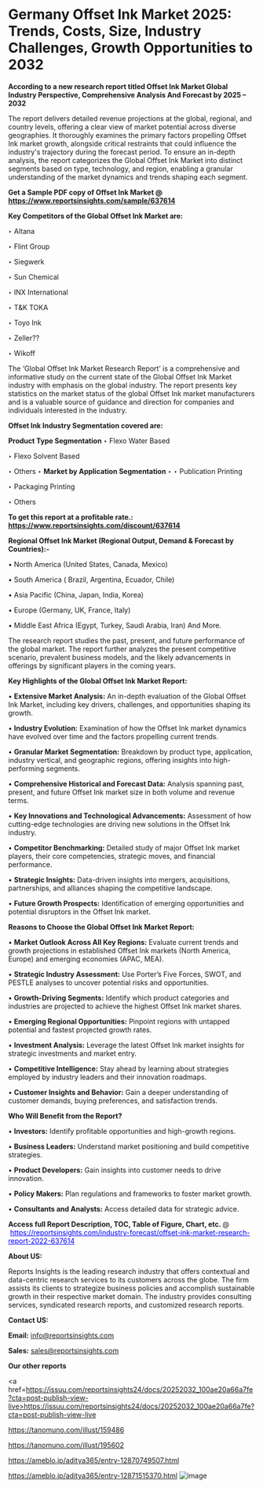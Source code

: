 # Germany Offset Ink Market 2025: Trends, Costs, Size, Industry Challenges, Growth Opportunities to 2032

<strong>According to a new research report titled Offset Ink Market Global Industry Perspective, Comprehensive Analysis And Forecast by 2025 – 2032</strong>

The report delivers detailed revenue projections at the global, regional, and country levels, offering a clear view of market potential across diverse geographies. It thoroughly examines the primary factors propelling Offset Ink market growth, alongside critical restraints that could influence the industry's trajectory during the forecast period. To ensure an in-depth analysis, the report categorizes the Global Offset Ink Market into distinct segments based on type, technology, and region, enabling a granular understanding of the market dynamics and trends shaping each segment.

<strong>Get a Sample PDF copy of Offset Ink Market </strong><strong>@<a href=https://www.reportsinsights.com/sample/637614 style=color:#0000ff;> https://www.reportsinsights.com/sample/637614</a></strong></font>

<strong>Key Competitors of the Global Offset Ink Market are:</strong>

‣ Altana

‣ Flint Group

‣ Siegwerk

‣ Sun Chemical

‣ INX International

‣ T&K TOKA

‣ Toyo Ink

‣ Zeller??

‣ Wikoff

The ‘Global Offset Ink Market Research Report’ is a comprehensive and informative study on the current state of the Global Offset Ink Market industry with emphasis on the global industry. The report presents key statistics on the market status of the global Offset Ink market manufacturers and is a valuable source of guidance and direction for companies and individuals interested in the industry.

<strong>Offset Ink Industry Segmentation covered are:</strong>

<strong>Product Type Segmentation</strong>
‣
Flexo Water Based

‣ Flexo Solvent Based

‣ Others
‣ 
<strong>Market by Application Segmentation</strong>
‣
‣  Publication Printing

‣ Packaging Printing

‣ Others

<strong>To get this report at a profitable rate.: <a href=https://www.reportsinsights.com/discount/637614 style=color:#0000ff;>https://www.reportsinsights.com/discount/637614</a></strong></font>

<strong>Regional Offset Ink Market (Regional Output, Demand &amp; Forecast by Countries):-</strong>

• North America (United States, Canada, Mexico)

• South America ( Brazil, Argentina, Ecuador, Chile)

• Asia Pacific (China, Japan, India, Korea)

• Europe (Germany, UK, France, Italy)

• Middle East Africa (Egypt, Turkey, Saudi Arabia, Iran) And More.

The research report studies the past, present, and future performance of the global market. The report further analyzes the present competitive scenario, prevalent business models, and the likely advancements in offerings by significant players in the coming years.

<strong>Key Highlights of the Global Offset Ink Market Report:</strong>

• <strong>Extensive Market Analysis:</strong> An in-depth evaluation of the Global Offset Ink Market, including key drivers, challenges, and opportunities shaping its growth.

• <strong>Industry Evolution:</strong> Examination of how the Offset Ink market dynamics have evolved over time and the factors propelling current trends.

• <strong>Granular Market Segmentation:</strong> Breakdown by product type, application, industry vertical, and geographic regions, offering insights into high-performing segments.

• <strong>Comprehensive Historical and Forecast Data:</strong> Analysis spanning past, present, and future Offset Ink market size in both volume and revenue terms.

• <strong>Key Innovations and Technological Advancements:</strong> Assessment of how cutting-edge technologies are driving new solutions in the Offset Ink industry.

• <strong>Competitor Benchmarking:</strong> Detailed study of major Offset Ink market players, their core competencies, strategic moves, and financial performance.

• <strong>Strategic Insights:</strong> Data-driven insights into mergers, acquisitions, partnerships, and alliances shaping the competitive landscape.

• <strong>Future Growth Prospects:</strong> Identification of emerging opportunities and potential disruptors in the Offset Ink market.

<strong>Reasons to Choose the Global Offset Ink Market Report:</strong>

• <strong>Market Outlook Across All Key Regions:</strong> Evaluate current trends and growth projections in established Offset Ink markets (North America, Europe) and emerging economies (APAC, MEA).

• <strong>Strategic Industry Assessment:</strong> Use Porter’s Five Forces, SWOT, and PESTLE analyses to uncover potential risks and opportunities.

• <strong>Growth-Driving Segments:</strong> Identify which product categories and industries are projected to achieve the highest Offset Ink market shares.

• <strong>Emerging Regional Opportunities:</strong> Pinpoint regions with untapped potential and fastest projected growth rates.

• <strong>Investment Analysis:</strong> Leverage the latest Offset Ink market insights for strategic investments and market entry.

• <strong>Competitive Intelligence:</strong> Stay ahead by learning about strategies employed by industry leaders and their innovation roadmaps.

• <strong>Customer Insights and Behavior:</strong> Gain a deeper understanding of customer demands, buying preferences, and satisfaction trends.

<strong>Who Will Benefit from the Report?</strong>

• <strong>Investors:</strong> Identify profitable opportunities and high-growth regions.

• <strong>Business Leaders:</strong> Understand market positioning and build competitive strategies.

• <strong>Product Developers:</strong> Gain insights into customer needs to drive innovation.

• <strong>Policy Makers:</strong> Plan regulations and frameworks to foster market growth.

• <strong>Consultants and Analysts:</strong> Access detailed data for strategic advice.
</ul>
<strong>Access full Report Description, TOC, Table of Figure, Chart, etc. </strong>@  <a href=https://reportsinsights.com/industry-forecast/offset-ink-market-research-report-2022-637614 style=color:#0000ff;>https://reportsinsights.com/industry-forecast/offset-ink-market-research-report-2022-637614</a></font>

<strong><strong>About US</strong>:</strong>

Reports Insights is the leading research industry that offers contextual and data-centric research services to its customers across the globe. The firm assists its clients to strategize business policies and accomplish sustainable growth in their respective market domain. The industry provides consulting services, syndicated research reports, and customized research reports.

<strong>Contact US:</strong>

<p class=""""><b>Email:</b> <a href=mailto:info@reportsinsights.com>info@reportsinsights.com</a></p>
<p class=""""><b>Sales:</b> <a href=mailto:sales@reportsinsights.com>sales@reportsinsights.com</a></p>

<strong>Our other reports</strong>

<a href=https://issuu.com/reportsinsights24/docs/20252032_100ae20a66a7fe?cta=post-publish-view-live>https://issuu.com/reportsinsights24/docs/20252032_100ae20a66a7fe?cta=post-publish-view-live</a>

<a href=https://tanomuno.com/illust/159486>https://tanomuno.com/illust/159486</a>

<a href=https://tanomuno.com/illust/195602>https://tanomuno.com/illust/195602</a>

<a href=https://ameblo.jp/aditya365/entry-12870749507.html>https://ameblo.jp/aditya365/entry-12870749507.html</a>

<a href=https://ameblo.jp/aditya365/entry-12871515370.html>https://ameblo.jp/aditya365/entry-12871515370.html</a>
![image](https://github.com/user-attachments/assets/81f8ccc7-c0c9-4edc-89b5-25daedc1f2c6)

